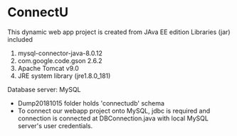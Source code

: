# ConnectU
This dynamic web app project is created from JAva EE edition
Libraries (jar) included
  1. mysql-connector-java-8.0.12 
  2. com.google.code.gson 2.6.2
  3. Apache Tomcat v9.0
  4. JRE system library (jre1.8.0_181)

Database server: MySQL
  - Dump20181015 folder holds 'connectudb' schema
  - To connect our webapp project onto MySQL, jdbc is required and connection is connected at DBConnection.java with local MySQL server's user credentials. 

